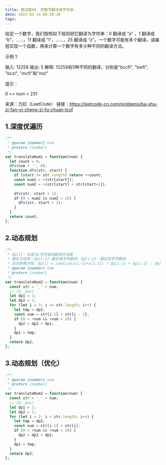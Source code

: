 ```yaml
---
title: 面试题46. 把数字翻译成字符串
date: 2023-02-14 06:38:36
tags:
---
```


给定一个数字，我们按照如下规则把它翻译为字符串：0 翻译成 “a” ，1 翻译成 “b”，……，11 翻译成 “l”，……，25 翻译成 “z”。一个数字可能有多个翻译。请编程实现一个函数，用来计算一个数字有多少种不同的翻译方法。

 

示例 1:

输入: 12258
输出: 5
解释: 12258有5种不同的翻译，分别是"bccfi", "bwfi", "bczi", "mcfi"和"mzi"
 

提示：

0 <= num < 231

来源：力扣（LeetCode）
链接：https://leetcode-cn.com/problems/ba-shu-zi-fan-yi-cheng-zi-fu-chuan-lcof

## 1.深度优遍历

```js
/**
 * @param {number} num
 * @return {number}
 */
var translateNum1 = function(num) {
  let count = 0;
  dfs(num + '', 0);
  function dfs(str, start) {
    if (start >= str.length) return ++count;
    const num1 = +(str[start]);
    const num2 = +(str[start] + str[start+1]);
    
    dfs(str, start + 1);
    if (9 < num2 && num2 < 26) {
      dfs(str, start + 2);
    }
  }
  return count;
};
```

## 2.动态规划

```js
/**
 * dp[i]：长度为i字符串的翻译方法数
 * 最优子结构：dp[i-1]:最后单字符翻译，dp[i-2]：最后双字符翻译
 * 状态转移方程：dp[i] = isValid(s[i-1]+s[i-2]) ? dp[i-1] + dp[i-2] : dp[i-1]
 * @param {number} num
 * @return {number}
 */
var translateNum2 = function(num) {
  const str = '_' + num;
  // [0, pos)
  let dp1 = 1;
  let dp2 = 1;
  for (let i = 3; i <= str.length; i++) {
    let tmp = dp2;
    const num = str[i-2] + str[i - 1];
    if (9 < +num && +num < 26) {
      dp2 = dp2 + dp1;
    }
    dp1 = tmp;
  }
  return dp2;
};
```

## 3.动态规划（优化）

```js
/**
 * @param {number} num
 * @return {number}
 */
var translateNum3 = function(num) {
  const str = '_' + num;
  // [0, pos)
  let dp1 = 1;
  let dp2 = 1;
  for (let i = 2; i < str.length; i++) {
    let tmp = dp2;
    const num = str[i-1] + str[i];
    if (9 < +num && +num < 26) {
      dp2 = dp2 + dp1;
    }
    dp1 = tmp;
  }
  return dp2;
};
```
